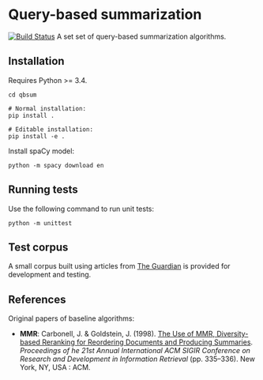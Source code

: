 # Query-based summarization
[![Build Status](https://travis-ci.org/stepgazaille/qbsum.svg?branch=master)](https://travis-ci.org/stepgazaille/qbsum)
A set set of query-based summarization algorithms.

## Installation
Requires Python >= 3.4.
```
cd qbsum

# Normal installation:
pip install .

# Editable installation:
pip install -e .
``` 

Install spaCy model:
``` 
python -m spacy download en
```


## Running tests
Use the following command to run unit tests:
``` 
python -m unittest
```


## Test corpus
A small corpus built using articles from [The Guardian](https://www.theguardian.com/international) is provided for development and testing.


## References
Original papers of baseline algorithms:
- **MMR**: Carbonell, J. & Goldstein, J. (1998). [The Use of MMR, Diversity-based Reranking for Reordering Documents and Producing Summaries](https://dl.acm.org/citation.cfm?id=291025). *Proceedings of he 21st Annual International ACM SIGIR Conference on Research and Development in Information Retrieval* (pp. 335–336). New York, NY, USA : ACM.

